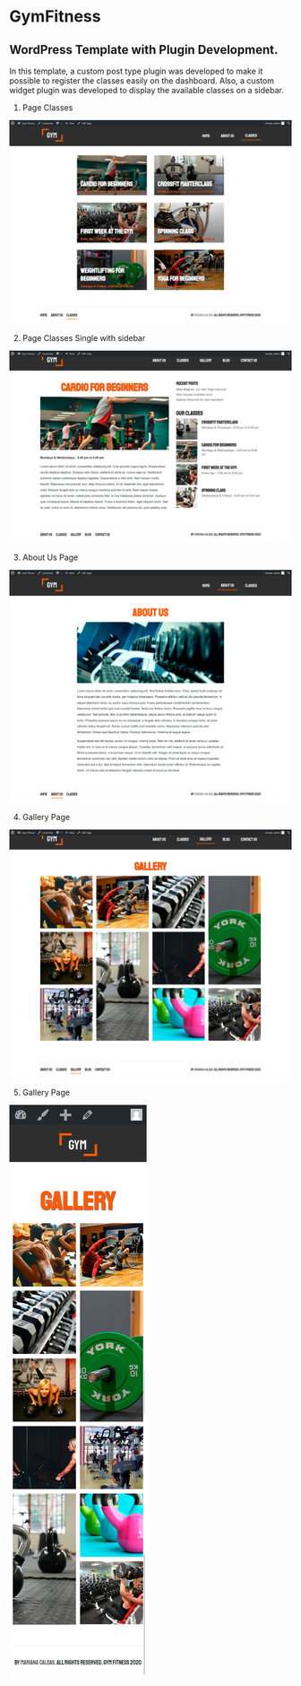 # GymFitness

## WordPress Template with Plugin Development.

In this template, a custom post type plugin was developed to make it possible to register the classes easily on the dashboard. Also, a custom widget plugin was developed to display the available classes on a sidebar.

1. Page Classes

![Classes Page](/project-images-github/page-classes-desktop.png)


2. Page Classes Single with sidebar

![Classes Page Sidebar](/project-images-github/classes-sidebar.png)


3. About Us Page

![About Us Page](/project-images-github/about-us-gymfitness.png)


4. Gallery Page

![Gallery Page](/project-images-github/gallery-page.png)


5. Gallery Page

![Gallery Page Mobile](/project-images-github/gallery-mobile.png)

